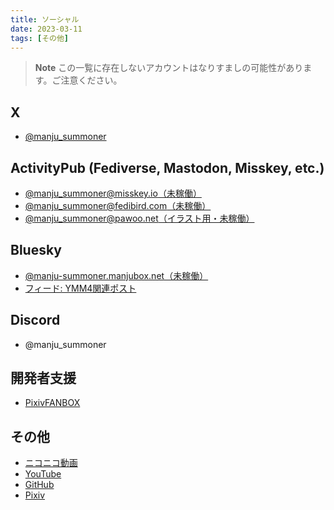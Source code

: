 ```yaml
---
title: ソーシャル
date: 2023-03-11
tags: [その他]
---
```


> **Note**
> この一覧に存在しないアカウントはなりすましの可能性があります。ご注意ください。  

## X
- [@manju_summoner](https://twitter.com/manju_summoner)

## ActivityPub (Fediverse, Mastodon, Misskey, etc.)
- [@manju_summoner@misskey.io（未稼働）](https://misskey.io/@manju_summoner)
- [@manju_summoner@fedibird.com（未稼働）](https://fedibird.com/@manju_summoner)
- [@manju_summoner@pawoo.net（イラスト用・未稼働）](https://pawoo.net/@manju_summoner)

## Bluesky
- [@manju-summoner.manjubox.net（未稼働）](https://bsky.app/profile/manju-summoner.manjubox.net)
- [フィード: YMM4関連ポスト](https://bsky.app/profile/did:plc:qxjqpgxkjcwza2sbrglegqaw/feed/aaaigudgyewge)

## Discord
- @manju_summoner

## 開発者支援
- [PixivFANBOX](https://manju-summoner.fanbox.cc/)

## その他
- [ニコニコ動画](https://www.nicovideo.jp/user/43554)
- [YouTube](https://www.youtube.com/@manju_summoner)
- [GitHub](https://github.com/manju-summoner)
- [Pixiv](https://www.pixiv.net/users/586643)